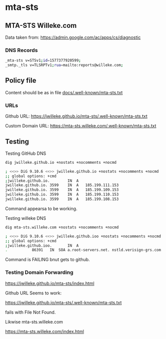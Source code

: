 # mta-sts

## MTA-STS Willeke.com

Data taken from: <https://admin.google.com/ac/apps/cs/diagnostic>

### DNS Records

```bash
_mta-sts v=STSv1;id=1577377920599;
_smtp._tls v=TLSRPTv1;rua=mailto:reports@willeke.com;
```

## Policy file

Content should be as in file [docs/.well-known/mta-sts.txt](docs/.well-known/mta-sts.txt)

### URLs

Github URL:
<https://jwilleke.github.io/mta-sts/.well-known/mta-sts.txt>

Custom Domain URL:
<https://mta-sts.willeke.com/.well-known/mta-sts.txt>

## Testing

Testing GitHub DNS

```bash
dig jwilleke.github.io +nostats +nocomments +nocmd

; <<>> DiG 9.10.6 <<>> jwilleke.github.io +nostats +nocomments +nocmd
;; global options: +cmd
;jwilleke.github.io.		IN	A
jwilleke.github.io.	3599	IN	A	185.199.111.153
jwilleke.github.io.	3599	IN	A	185.199.109.153
jwilleke.github.io.	3599	IN	A	185.199.110.153
jwilleke.github.io.	3599	IN	A	185.199.108.153
```
Command appearsa to be working.

Testing willeke DNS

```bash
dig mta-sts.willeke.com +nostats +nocomments +nocmd

; <<>> DiG 9.10.6 <<>> jwilleke.github.ioo +nostats +nocomments +nocmd
;; global options: +cmd
;jwilleke.github.ioo.		IN	A
.			86391	IN	SOA	a.root-servers.net. nstld.verisign-grs.com. 2019122901 1800 900 604800 86400
```

Command is FAILING bnut gets to github.

### Testing Domain Forwarding

<https://jwilleke.github.io/mta-sts/index.html>

Github URL Seems to work:

<https://jwilleke.github.io/mta-sts/.well-known/mta-sts.txt>

fails with File Not Found.

Likwise mta-sts.willeke.com

<https://mta-sts.willeke.com/index.html>
